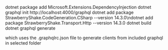 dotnet package add Microsoft.Extensions.DependencyInjection
dotnet graphql init http://localhost:4000/graphql
dotnet add package StrawberryShake.CodeGeneration.CSharp --version 14.3.0\ndotnet add package StrawberryShake.Transport.Http --version 14.3.0
dotnet build
dotnet graphql generate

which uses the .graphqlrc.json file to generate clients from included graphql in selected folder


